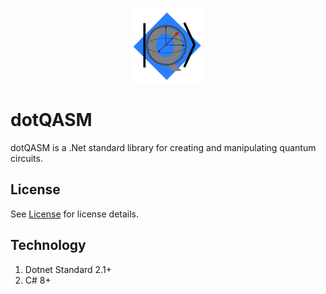 <p align="center">
  <img width="120" height="120" src="docs/logo.svg">
</p>

# dotQASM
dotQASM is a .Net standard library for creating and manipulating quantum circuits. 

## License
See [License](LICENSE.md) for license details.

## Technology
1. Dotnet Standard 2.1+
2. C# 8+
